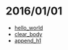 # 2016/01/01

- [hello_world](https://bigdata-mindstorms.github.io/d3-playground/#https://bigdata-mindstorms.github.io/d3-playground/ontouchstart/2016/01/01/hello_world.js)
- [clear_body](https://bigdata-mindstorms.github.io/d3-playground/#https://bigdata-mindstorms.github.io/d3-playground/ontouchstart/2016/01/01/clear_body.js)
- [append_h1](https://bigdata-mindstorms.github.io/d3-playground/#https://bigdata-mindstorms.github.io/d3-playground/ontouchstart/2016/01/01/append_h1.js)
